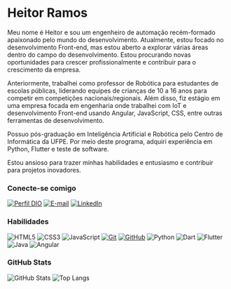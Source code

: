 # Heitor Ramos

Meu nome é Heitor e sou um engenheiro de automação recém-formado apaixonado pelo mundo do desenvolvimento. Atualmente, estou focado no desenvolvimento Front-end, mas estou aberto a explorar várias áreas dentro do campo do desenvolvimento. Estou procurando novas oportunidades para crescer profissionalmente e contribuir para o crescimento da empresa.

Anteriormente, trabalhei como professor de Robótica para estudantes de escolas públicas, liderando equipes de crianças de 10 a 16 anos para competir em competições nacionais/regionais. Além disso, fiz estágio em uma empresa focada em engenharia onde trabalhei com IoT e desenvolvimento Front-end usando Angular, JavaScript, CSS, entre outras ferramentas de desenvolvimento.

Possuo pós-graduação em Inteligência Artificial e Robótica pelo Centro de Informática da UFPE. Por meio deste programa, adquiri experiência em Python, Flutter e teste de software.

Estou ansioso para trazer minhas habilidades e entusiasmo e contribuir para projetos inovadores.

### Conecte-se comigo

[![Perfil DIO](https://img.shields.io/badge/-Meu%20Perfil%20na%20DIO-30A3DC?style=for-the-badge)](https://web.dio.me/users/heitorlramos/)
[![E-mail](https://img.shields.io/badge/-Email-000?style=for-the-badge&logo=microsoft-outlook&logoColor=E94D5F)](mailto:heitorlramos@gmail.com)
[![LinkedIn](https://img.shields.io/badge/-LinkedIn-000?style=for-the-badge&logo=linkedin&logoColor=30A3DC)](https://www.linkedin.com/in/heitorlramos/)

### Habilidades

![HTML5](https://img.shields.io/badge/HTML-000?style=for-the-badge&logo=html5&logoColor=30A3DC)
![CSS3](https://img.shields.io/badge/CSS3-000?style=for-the-badge&logo=css3&logoColor=E94D5F)
![JavaScript](https://img.shields.io/badge/JavaScript-000?style=for-the-badge&logo=javascript&logoColor=30A3DC)
[![Git](https://img.shields.io/badge/Git-000?style=for-the-badge&logo=git&logoColor=E94D5F)](https://git-scm.com/doc)
[![GitHub](https://img.shields.io/badge/GitHub-000?style=for-the-badge&logo=github&logoColor=30A3DC)](https://docs.github.com/)
![Python](https://img.shields.io/badge/python-000?style=for-the-badge&logo=python&logoColor=30A3DC)
![Dart](https://img.shields.io/badge/Dart-000?style=for-the-badge&logo=dart&logoColor=30A3DC)
![Flutter](https://img.shields.io/badge/Flutter-000?style=for-the-badge&logo=flutter&logoColor=30A3DC)
![Java](https://img.shields.io/badge/java-000?style=for-the-badge&logo=openjdk&logoColor=30A3DC)
![Angular](https://img.shields.io/badge/Angular-000?style=for-the-badge&logo=angular&logoColor=30A3DC)

### GitHub Stats

![GitHub Stats](https://github-readme-stats.vercel.app/api?username=hramos94&theme=transparent&bg_color=000&border_color=30A3DC&show_icons=true&icon_color=30A3DC&title_color=E94D5F&text_color=FFF)
![Top Langs](https://github-readme-stats-git-masterrstaa-rickstaa.vercel.app/api/top-langs/?username=hramos94&layout=compact&bg_color=000&border_color=30A3DC&title_color=E94D5F&text_color=FFF)
